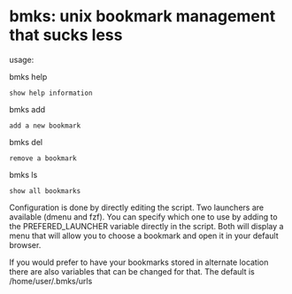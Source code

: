 # bmks: unix bookmark management that sucks less

usage:

bmks help

	show help information

bmks add <url>

	add a new bookmark

bmks del

	remove a bookmark

bmks ls

	show all bookmarks

Configuration is done by directly editing the script. Two launchers are available (dmenu and fzf). You can specify which one to use by adding to the PREFERED_LAUNCHER variable directly in the script. Both will display a menu that will allow you to choose a bookmark and open it in your default browser.

If you would prefer to have your bookmarks stored in alternate location there are also variables that can be changed for that. The default is /home/user/.bmks/urls
